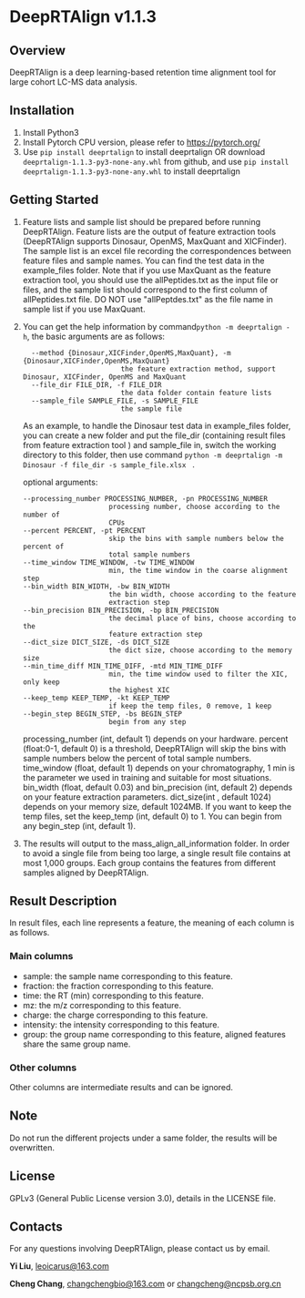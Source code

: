 # DeepRTAlign v1.1.3

## Overview

DeepRTAlign is a deep learning-based retention time alignment tool for large cohort LC-MS data analysis.

## Installation

1. Install Python3
2. Install Pytorch CPU version, please refer to https://pytorch.org/
3. Use `pip install deeprtalign` to install deeprtalign OR download `deeprtalign-1.1.3-py3-none-any.whl` from github, and use `pip install deeprtalign-1.1.3-py3-none-any.whl` to install deeprtalign

## Getting Started

1. Feature lists and sample list should be prepared before running DeepRTAlign. Feature lists are the output of feature extraction tools (DeepRTAlign supports Dinosaur, OpenMS, MaxQuant and XICFinder). The sample list is an excel file recording the correspondences between feature files  and sample names. You can find the test data in the example_files folder. Note that if you use MaxQuant as the feature extraction tool, you should use the allPeptides.txt as the input file or files, and the sample list should correspond to the first column of allPeptides.txt file. DO NOT use "allPeptdes.txt" as the file name in sample list if you use MaxQuant.

2. You can get the help information by command`python -m deeprtalign -h`, the basic arguments are as follows:

   ```
     --method {Dinosaur,XICFinder,OpenMS,MaxQuant}, -m {Dinosaur,XICFinder,OpenMS,MaxQuant}
                           the feature extraction method, support Dinosaur, XICFinder, OpenMS and MaxQuant
     --file_dir FILE_DIR, -f FILE_DIR
                           the data folder contain feature lists
     --sample_file SAMPLE_FILE, -s SAMPLE_FILE
                           the sample file
   ```

   As an example, to handle the Dinosaur test data in example_files folder, you can create a new folder and put the file_dir (containing result files from feature extraction tool ) and sample_file in, switch the working directory to this folder, then use command `python -m deeprtalign -m Dinosaur -f file_dir -s sample_file.xlsx ` .

   optional arguments:
   
   ```
   --processing_number PROCESSING_NUMBER, -pn PROCESSING_NUMBER
                        processing number, choose according to the number of
                        CPUs
   --percent PERCENT, -pt PERCENT
                        skip the bins with sample numbers below the percent of
                        total sample numbers
   --time_window TIME_WINDOW, -tw TIME_WINDOW
                        min, the time window in the coarse alignment step
   --bin_width BIN_WIDTH, -bw BIN_WIDTH
                        the bin width, choose according to the feature
                        extraction step
   --bin_precision BIN_PRECISION, -bp BIN_PRECISION
                        the decimal place of bins, choose according to the
                        feature extraction step
   --dict_size DICT_SIZE, -ds DICT_SIZE
                        the dict size, choose according to the memory size
   --min_time_diff MIN_TIME_DIFF, -mtd MIN_TIME_DIFF
                        min, the time window used to filter the XIC, only keep
                        the highest XIC
   --keep_temp KEEP_TEMP, -kt KEEP_TEMP
                        if keep the temp files, 0 remove, 1 keep
   --begin_step BEGIN_STEP, -bs BEGIN_STEP
                        begin from any step
   ```
   
   processing_number (int, default 1) depends on your hardware. percent (float:0-1, default 0) is a threshold, DeepRTAlign will skip the bins with sample numbers below the percent of total sample numbers. time_window (float, default 1) depends on your chromatography, 1 min is the parameter we used in training and suitable for most situations. bin_width (float, default 0.03) and bin_precision (int, default 2) depends on your feature extraction parameters. dict_size(int , default 1024) depends on your memory size, default 1024MB. If you want to keep the temp files, set the keep_temp (int, default 0) to 1. You can begin from any begin_step (int, default 1).
   
3. The results will output to the mass_align_all_information folder. In order to avoid a single file from being too large, a single result file contains at most 1,000 groups. Each group contains the features from different samples aligned by DeepRTAlign.

## Result Description
In result files, each line represents a feature, the meaning of each column is as follows.
### Main columns
- sample: the sample name corresponding to this feature.
- fraction: the fraction corresponding to this feature.
- time: the RT (min) corresponding to this feature.
- mz: the m/z corresponding to this feature.
- charge: the charge corresponding to this feature.
- intensity: the intensity corresponding to this feature.
- group: the group name corresponding to this feature, aligned features share the same group name.
### Other columns
Other columns are intermediate results and can be ignored.
## Note

Do not run the different projects under a same folder, the results will be overwritten.

## License

GPLv3 (General Public License version 3.0), details in the LICENSE file.

## Contacts

For any questions involving DeepRTAlign, please contact us by email.

**Yi Liu**, leoicarus@163.com

**Cheng Chang**, changchengbio@163.com or changcheng@ncpsb.org.cn

